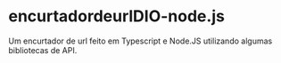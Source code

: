 ﻿# encurtadordeurlDIO-node.js

Um encurtador de url feito em Typescript e Node.JS utilizando algumas bibliotecas de API.
